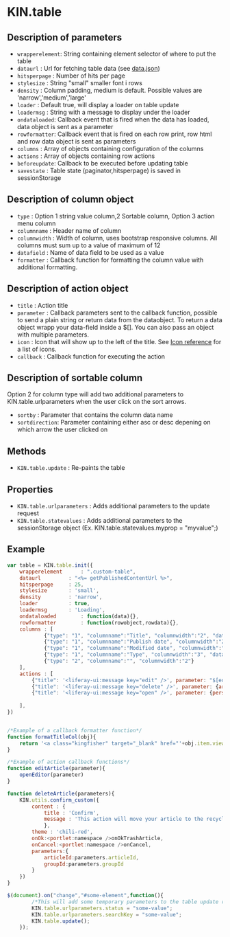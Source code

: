 # KIN.table

## Description of parameters
* `wrapperelement`: String containing element selector of where to put the table
* `dataurl` 	: Url for fetching table data (see [data.json](https://github.com/kinnarps/KIN/blob/master/table/data.json))
* `hitsperpage` : Number of hits per page
* `stylesize`	: String "small" smaller font i rows
* `density`	: Column padding, medium is default. Possible values are 'narrow','medium','large'
* `loader`	: Default true, will display a loader on table update
* `loadermsg`	: String with a message to display under the loader
* `ondataloaded`: Callback event that is fired when the data has loaded, data object is sent as a parameter
* `rowformatter`: Callback event that is fired on each row print, row html and row data object is sent as parameters
* `columns`	: Array of objects containing configuration of the columns
* `actions`	: Array of objects containing row actions
* `beforeupdate`: Callback to be executed before updating table
* `savestate`	: Table state (paginator,hitsperpage) is saved in sessionStorage

## Description of column object
* `type`	: Option 1 string value column,2 Sortable column, Option 3 action menu column
* `columnname`	: Header name of column
* `columnwidth`	: Width of column, uses bootstrap responsive columns. All columns must sum up to a value of maximum of 12
* `datafield`	: Name of data field to be used as a value
* `formatter`	: Callback function for formatting the column value with additional formatting.

## Description of action object
* `title`	: Action title
* `parameter`	: Callback parameters sent to the callback function, possible to send a plain string or return data from the dataobject. To return a data object wrapp your data-field inside a $[]. You can also pass an object with multiple parameters.
* `icon`	: Icon that will show up to the left of the title. See [Icon reference](http://liferay.github.io/alloy-bootstrap/base-css.html#icons) for a list of icons.
* `callback`	: Callback function for executing the action

## Description of sortable column
Option 2 for column type will add two additional parameters to KIN.table.urlparameters when the user click on the sort arrows. 
* `sortby`	: Parameter that contains the column data name
* `sortdirection`: Parameter containing either asc or desc depening on which arrow the user clicked on

## Methods
* `KIN.table.update` : Re-paints the table

## Properties
* `KIN.table.urlparameters` : Adds additional parameters to the update request
* `KIN.table.statevalues` : Adds additional parameters to the sessionStorage object (Ex. KIN.table.statevalues.myprop = "myvalue";)

## Example 
```javascript
var table = KIN.table.init({
	wrapperelement	 	: ".custom-table",
	dataurl			: "<%= getPublishedContentUrl %>",
	hitsperpage		: 25,
	stylesize		: 'small',
	density			: 'narrow',
	loader			: true,
	loadermsg		: 'Loading',
	ondataloaded		: function(data){},
	rowformatter		: function(rowobject,rowdata){},
	columns : [
			{"type": "1", "columnname":"Title", "columnwidth":"2", "datafield":"title",formatter : formatTitleCol},
			{"type": "1", "columnname":"Publish date", "columnwidth":"2", "datafield":"publishDate"},
			{"type": "1", "columnname":"Modified date", "columnwidth":"3", "datafield":"modifiedDate"},
			{"type": "1", "columnname":"Type", "columnwidth":"3", "datafield":"structureName"},
			{"type": "2", "columnname":"", "columnwidth":"2"}
	],
	actions : [
		{"title": '<liferay-ui:message key="edit" />', parameter: "$[editUrl]", "icon": "icon-edit",callback:editArticle},
		{"title": '<liferay-ui:message key="delete" />', parameter: {articleId:"$[articleId]",groupId:"$[groupId]"},"icon": "icon-trash", callback:deleteArticle},
		{"title": '<liferay-ui:message key="open" />', parameter: {personType:"Supplier",url:"$[viewurl]",title:"$[title]"}, "icon": "icon-search",callback:openurl},
  			
	],
})


/*Example of a callback formatter function*/
function formatTitleCol(obj){
	return '<a class="kingfisher" target="_blank" href="'+obj.item.viewurl+'">'+obj.columnvalue+'</a>';
}

/*Example of action callback functions*/
function editArticle(parameter){
	openEditor(parameter)
}

function deleteArticle(parameters){
	KIN.utils.confirm_custom({
		content : {
			title : 'Confirm',
			message : 'This action will move your article to the recycle bin.'
			},
		theme : 'chili-red',
		onOk:<portlet:namespace />onOkTrashArticle,
		onCancel:<portlet:namespace />onCancel,
		parameters:{
			articleId:parameters.articleId,
			groupId:parameters.groupId
		}
	})
}

$(document).on("change","#some-element",function(){		
		/*This will add some temporary parameters to the table update request*/
		KIN.table.urlparameters.status = "some-value"; 		
		KIN.table.urlparameters.searchKey = "some-value";
		KIN.table.update();
	});

```
